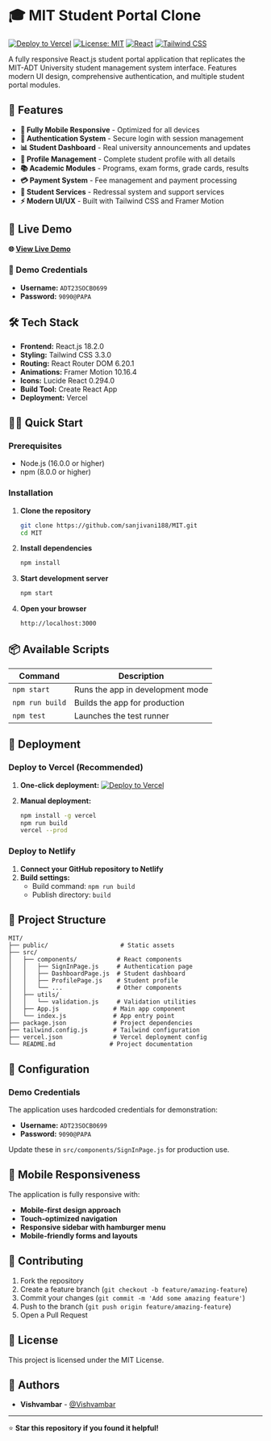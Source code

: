 # 🎓 MIT Student Portal Clone

[![Deploy to Vercel](https://vercel.com/button)](https://vercel.com/new/clone?repository-url=https://github.com/sanjivani188/MIT.git)
[![License: MIT](https://img.shields.io/badge/License-MIT-yellow.svg)](https://opensource.org/licenses/MIT)
[![React](https://img.shields.io/badge/React-18.2.0-blue.svg)](https://reactjs.org/)
[![Tailwind CSS](https://img.shields.io/badge/Tailwind%20CSS-3.3.0-38B2AC.svg)](https://tailwindcss.com/)

A fully responsive React.js student portal application that replicates the MIT-ADT University student management system interface. Features modern UI design, comprehensive authentication, and multiple student portal modules.

## 🌟 Features

- **📱 Fully Mobile Responsive** - Optimized for all devices
- **🔐 Authentication System** - Secure login with session management
- **📊 Student Dashboard** - Real university announcements and updates
- **👤 Profile Management** - Complete student profile with all details
- **📚 Academic Modules** - Programs, exam forms, grade cards, results
- **💳 Payment System** - Fee management and payment processing
- **🎫 Student Services** - Redressal system and support services
- **⚡ Modern UI/UX** - Built with Tailwind CSS and Framer Motion

## 🚀 Live Demo

**🌐 [View Live Demo](https://mit-student-portal.vercel.app)**

### 🔑 Demo Credentials
- **Username:** `ADT23SOCB0699`
- **Password:** `9090@PAPA`

## 🛠️ Tech Stack

- **Frontend:** React.js 18.2.0
- **Styling:** Tailwind CSS 3.3.0
- **Routing:** React Router DOM 6.20.1
- **Animations:** Framer Motion 10.16.4
- **Icons:** Lucide React 0.294.0
- **Build Tool:** Create React App
- **Deployment:** Vercel

## 🏃‍♂️ Quick Start

### Prerequisites

- Node.js (16.0.0 or higher)
- npm (8.0.0 or higher)

### Installation

1. **Clone the repository**
   ```bash
   git clone https://github.com/sanjivani188/MIT.git
   cd MIT
   ```

2. **Install dependencies**
   ```bash
   npm install
   ```

3. **Start development server**
   ```bash
   npm start
   ```

4. **Open your browser**
   ```
   http://localhost:3000
   ```

## 📦 Available Scripts

| Command | Description |
|---------|-------------|
| `npm start` | Runs the app in development mode |
| `npm run build` | Builds the app for production |
| `npm test` | Launches the test runner |

## 🚀 Deployment

### Deploy to Vercel (Recommended)

1. **One-click deployment:**
   [![Deploy to Vercel](https://vercel.com/button)](https://vercel.com/new/clone?repository-url=https://github.com/sanjivani188/MIT.git)

2. **Manual deployment:**
   ```bash
   npm install -g vercel
   npm run build
   vercel --prod
   ```

### Deploy to Netlify

1. **Connect your GitHub repository to Netlify**
2. **Build settings:**
   - Build command: `npm run build`
   - Publish directory: `build`

## 📂 Project Structure

```
MIT/
├── public/                    # Static assets
├── src/
│   ├── components/           # React components
│   │   ├── SignInPage.js     # Authentication page
│   │   ├── DashboardPage.js  # Student dashboard
│   │   ├── ProfilePage.js    # Student profile
│   │   └── ...               # Other components
│   ├── utils/
│   │   └── validation.js     # Validation utilities
│   ├── App.js               # Main app component
│   └── index.js             # App entry point
├── package.json             # Project dependencies
├── tailwind.config.js       # Tailwind configuration
├── vercel.json              # Vercel deployment config
└── README.md               # Project documentation
```

## 🔧 Configuration

### Demo Credentials

The application uses hardcoded credentials for demonstration:
- **Username:** `ADT23SOCB0699`
- **Password:** `9090@PAPA`

Update these in `src/components/SignInPage.js` for production use.

## 📱 Mobile Responsiveness

The application is fully responsive with:
- **Mobile-first design approach**
- **Touch-optimized navigation**
- **Responsive sidebar with hamburger menu**
- **Mobile-friendly forms and layouts**

## 🤝 Contributing

1. Fork the repository
2. Create a feature branch (`git checkout -b feature/amazing-feature`)
3. Commit your changes (`git commit -m 'Add some amazing feature'`)
4. Push to the branch (`git push origin feature/amazing-feature`)
5. Open a Pull Request

## 📄 License

This project is licensed under the MIT License.

## 👥 Authors

- **Vishvambar** - [@Vishvambar](https://github.com/Vishvambar)

---

⭐ **Star this repository if you found it helpful!**
